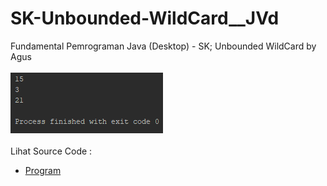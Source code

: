 # SK-Unbounded-WildCard__JVd
Fundamental Pemrograman Java (Desktop) - SK; Unbounded WildCard by Agus<br><br>
<img src="https://github.com/RizkyKhapidsyah/SK-Unbounded-WildCard__JVd/blob/master/result/001.PNG"><br><br>
Lihat Source Code :<br>
- <a href="https://github.com/RizkyKhapidsyah/SK-Unbounded-WildCard__JVd/tree/master/src/com/rk">Program</a>

